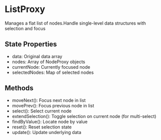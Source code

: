 # ListProxy

Manages a flat list of nodes.Handle single-level data structures with selection and focus

## State Properties

  - data: Original data array
  - nodes: Array of NodeProxy objects
  - currentNode: Currently focused node
  - selectedNodes: Map of selected nodes

## Methods

  - moveNext(): Focus next node in list
  - movePrev(): Focus previous node in list
  - select(): Select current node
  - extendSelection(): Toggle selection on current node (for multi-select)
  - findByValue(): Locate node by value
  - reset(): Reset selection state
  - update(): Update underlying data
